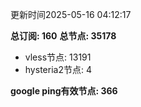 更新时间2025-05-16 04:12:17

**总订阅: 160**
**总节点: 35178**
- vless节点: 13191
- hysteria2节点: 4

**google ping有效节点: 366**
